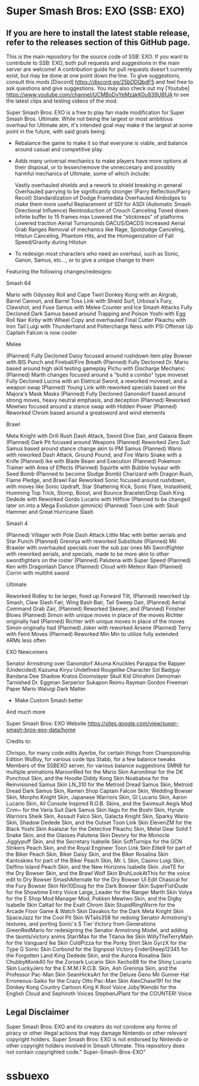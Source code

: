 # Super Smash Bros: EXO (SSB: EXO)
## If you are here to install the latest stable release, refer to the releases section of this GitHub page.

This is the main repository for the source code of SSB: EXO. If you want to contribute to SSB: EXO, both pull requests and suggestions in the main server are welcome! A contribution guide for pull requests doesn't currently exist, but may be done at one point down the line. To give suggestions, consult this mods [Discord] https://discord.gg/25bDDQbdF5 and feel free to ask questions and give suggestions. You may also check out my [Youtube] https://www.youtube.com/channel/UCMBoDvYeMzakK0u839U8fJA to see the latest clips and testing videos of the mod.

Super Smash Bros: EXO is a free to play fan made modification for Super Smash Bros. Ultimate. While not being the largest or most ambitious overhaul for Ultimate atm, it's intended goal may make it the largest at some point in the future, with said goals being:

- Rebalance the game to make it so that everyone is viable, and balance around casual and competitive play.

- Adds many universal mechanics to make players have more options at their disposal, or to lessen/remove the unneccesary and possibly harmful mechanics of Ultimate, some of which include:

  Vastly overhauled shields and a rework to shield breaking in general
  Overhauled parrying to be significantly stronger (Parry Reflection/Parry Recoil)
  Standardization of Dodge Framedata
  Overhauled Airdodges to make them more useful
  Replacement of SDI for ASDI (Automatic Smash Directional Influence)
  Reintroduction of Crouch Canceling
  Toned down infinte buffer to 15 frames max
  Lowered the "stickiness" of platforms
  Lowered traction
  Aerial Turnarounds
  DACUS/DACDS
  Increased Aerial Grab Ranges
  Removal of mechanics like Rage, Spotdodge Canceling, Hitstun Canceling, Phantom Hits, and the Homogenization of Fall Speed/Gravity during Hitstun

- To redesign most characters who need an overhaul, such as Sonic, Ganon, Samus, etc..., or to give a unique change to them

Featuring the following changes/redesigns:

Smash 64

Mario with Odyssey Roll and Cape Twirl
Donkey Kong with an Airgrab, Barrel Cannon, and Barrel Toss
Link with Shield Surf, Urbosa's Fury, Clawshot, and Fuse
Samus with Melee Counter and Ice Smash Attacks
Fully Decloned Dark Samus based around Trapping and Poison
Yoshi with Egg Roll Nair
Kirby with Wheel Copy and overhauled Final Cutter
Pikachu with Iron Tail
Luigi with Thunderhand and Poltercharge
Ness with PSI Offense Up
Captain Falcon is now cooler

Melee

(Planned) Fully Decloned Daisy focused around rushdown item play
Bowser with BIS Punch and Fireball/Fire Breath
(Planned) Fully Decloned Dr. Mario based around high skill testing gameplay
Pichu with Discharge Mechanic
(Planned) Marth changes focused around a "build a combo" type moveset
Fully Decloned Lucina with an Eletrical Sword, a reworked moveset, and a weapon swap
(Planned) Young Link with reworked specials based on the Majora's Mask Masks
(Planned) Fully Decloned Ganondorf based around strong moves, heavy neutral emphasis, and deception
(Planned) Reworked Mewtwo focused around a stance swap with Hidden Power
(Planned) Reworked Chrom based around a greatsword and wind elements

Brawl

Meta Knight with Drill Rush Dash Attack, Sword Dive Dair, and Galaxia Beam
(Planned) Dark Pit focused around Weapons
(Planned) Reworked Zero Suit Samus based around stance change akin to PM Samus
(Planned) Wario with reworked Dash Attack, Ground Pound, and Fire Wario
Snake with a Knife
(Planned) Ike with Blade Beam and Execution
(Planned) Pokemon Trainer with Area of Effects
(Planned) Squirtle with Bubble
Ivysaur with Seed Bomb (Planned to become Sludge Bomb)
Charizard with Dragon Rush, Flame Pledge, and Brawl Fair
Reworked Sonic focused around rushdown, with moves like Sonic Updraft, Star Shattering Kick, Sonic Flare, Instashield, Humming Top Trick, Stomp, Boost, and Bounce Bracelet/Drop Dash
King Dedede with Reworked Gordo
Lucario with Hitflow (Planned to be changed later on into a Mega Evolution gimmick)
(Planned) Toon Link with Skull Hammer and Great Hurricane Slash

Smash 4

(Planned) Villager with Pole Dash Attack
Little Mac with better aerials and Star Punch
(Planned) Greninja with reworked Substitute
(Planned) Mii Brawler with overhauled specials over the sub par ones
Mii Swordfighter with reworked aerials, and specials, made to be more akin to other swordfighters on the roster
(Planned) Palutena with Super Speed
(Planned) Ken with Dragonlash Dance
(Planned) Cloud with Meteor Rain
(Planned) Corrin with multihit sword

Ultimate

Reworked Ridley to be larger, fixed up Forward Tilt, (Planned) reworked Up Smash, Claw Slash Fair, Wing Bash Bair, Tail Sweep Dair, (Planned) Aerial Command Grab Zair, (Planned) Reworked Skewer, and (Planned) Finisher Blows
(Planned) Simon with unique moves in place of the moves Richter originally had
(Planned) Richter with unique moves in place of the moves Simon originally had
(Planned) Joker with reworked Arsene
(Planned) Terry with Feint Moves
(Planned) Reworked Min Min to utilize fully extended ARMs less often

EXO Newcomers

Senator Armstrong over Ganondorf
Akuma
Knuckles
Parappa the Rapper (Undecided)
Kazuma Kiryu
Undefined Rougelike Character
Sol Badguy
Bandana Dee
Shadow
Kratos
Doomslayer
Skull Kid
Ghirahim
Demoman
Tarnished
Dr. Eggman
Serperior
Sukapon
Reimu
Rayman
Gordon Freeman
Paper Mario
Waluigi
Dark Matter

- Make Custom Smash better

And much more

Super Smash Bros: EXO Website
https://sites.google.com/view/super-smash-bros-exo-data/home

Credits to:

Chrispo, for many code edits
Ayerbe, for certain things from Championship Edition
WuBoy, for various code tips
Stabb, for a few balance tweaks
Members of the SSBEXO server, for various balance suggestions
SMN8 for multiple animations
MaroonRed for the Mario Skin
Aaronitmar for the DK Punchout Skin, and the Hoodie Diddy Kong Skin
Noababoa for the Reinvisioned Samus Skin
LN_310 for the Metroid Dread Samus Skin, Metroid Dread Dark Samus Skin, Ramen Shop Captain Falcon Skin, Wedding Bowser Skin, Morpho Knight Skin, Japanese Warriors Skin, GI Lucario Skin, Aaron Lucario Skin, All Console Inspired R.O.B. Skins, and the Swimsuit Aegis Mod
Crim~ for the Varia Suit Dark Samus Skin
Ilagu for the Boshi Skin, Hyrule Warriors Sheik Skin, Assault Falco Skin, Galacta Knight Skin, Sparky Wario Skin, Shadow Dedede Skin, and the Outset Toon Link Skin
ElevenZM for the Black Yoshi Skin
Asalazar for the Detective Pikachu Skin, Metal Gear Solid 1 Snake Skin, and the Glasses Palutena Skin
Devory for the Monocle Jigglypuff Skin, and the Secretary Isabelle Skin
SoftTurnips for the GCN Strikers Peach Skin, and the Royal Engineer Toon Link Skin
Elite9 for part of the Biker Peach Skin, Biker Daisy Skin, and the Biker Rosalina Skin
Kantoskies for part of the Biker Peach Skin, Mr. L Skin, Casino Luigi Skin, Delfino Island Peach Skin, and the New Horizons Isabelle Skin.
JoeTE for the Dry Bowser Skin, and the Brawl Wolf Skin
BruhLookAtThis for the voice edit to Dry Bowser
SmashAlternate for the Dry Bowser UI Edit
Chasical for the Fury Bowser Skin
Nin10Doug for the Dark Bowser Skin
SuperFishDude for the Showtime Entry Voice
Large_Leader for the Ranger Marth Skin
Volya for the E Shop Mod Manager Mod, Pokken Mewtwo Skin, and the Digby Isabelle Skin
Cattail for the Exalt Chrom Skin
StupidRingWorm for the Arcade Floor Game & Watch Skin
Davakos for the Dark Meta Knight Skin
SpaceJazz for the Cool Pit Skin
WTails358 for redoing Senator Armstrong's textures, and porting Sonic's S Tier Victory from Generations
GreenRedMario for redesigning the Senator Armstrong Model, and adding the taunts/victory anims
StarrMax for the Titania Ike Skin
WillyTheTerryMain for the Vanguard Ike Skin
ColdPizza for the Porky Shirt Skin
GyrzX for the Type G Sonic Skin
Corbond for the Signpost Victory
EnderSheep12345 for the Forgotten Land King Dedede Skin, and the Aurora Rosalina Skin
ChubbyMonk40 for the Zoroark Lucario Skin
Xecho88 for the Shiny Lucario Skin
LuckyJero for the E.M.M.I R.O.B. Skin, Ash Greninja Skin, and the Professor Pac-Man Skin
SeanHicksArt for the Deluxe Geno Mii Gunner Hat
Erroneous-Saiko for the Crazy Otto Pac-Man Skin
AlexChase191 for the Donkey Kong Country Cartoon King K Rool Voice
Joby1Kenobi for the English Cloud and Sephiroth Voices
StephenJPlant for the COUNTER! Voice

## Legal Disclaimer
Super Smash Bros: EXO and its creators do not condone any forms of piracy or other illegal actions that may damage Nintendo or other relevant copyright holders.
Super Smash Bros: EXO is not endorsed by Nintendo or other copyright holders involved in Smash Ultimate. This repository does not contain copyrighted code." Super-Smash-Bros-EXO" 
# ssbuexo
